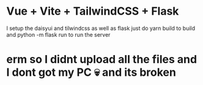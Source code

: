 # Vue + Vite + TailwindCSS + Flask

I setup the daisyui and tilwindcss as well as flask just do yarn build to build and python -m flask run to run the server 

# erm so I didnt upload all the files and I dont got my PC 💀 and its broken

